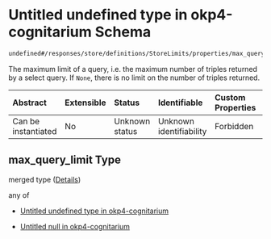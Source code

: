 # Untitled undefined type in okp4-cognitarium Schema

```txt
undefined#/responses/store/definitions/StoreLimits/properties/max_query_limit
```

The maximum limit of a query, i.e. the maximum number of triples returned by a select query. If `None`, there is no limit on the number of triples returned.

| Abstract            | Extensible | Status         | Identifiable            | Custom Properties | Additional Properties | Access Restrictions | Defined In                                                                     |
| :------------------ | :--------- | :------------- | :---------------------- | :---------------- | :-------------------- | :------------------ | :----------------------------------------------------------------------------- |
| Can be instantiated | No         | Unknown status | Unknown identifiability | Forbidden         | Allowed               | none                | [okp4-cognitarium.json\*](schema/okp4-cognitarium.json "open original schema") |

## max\_query\_limit Type

merged type ([Details](okp4-cognitarium-responses-storeresponse-definitions-storelimits-properties-max_query_limit.md))

any of

*   [Untitled undefined type in okp4-cognitarium](okp4-cognitarium-responses-storeresponse-definitions-storelimits-properties-max_query_limit-anyof-0.md "check type definition")

*   [Untitled null in okp4-cognitarium](okp4-cognitarium-responses-storeresponse-definitions-storelimits-properties-max_query_limit-anyof-1.md "check type definition")
